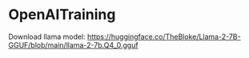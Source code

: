 # OpenAITraining
Download llama model: https://huggingface.co/TheBloke/Llama-2-7B-GGUF/blob/main/llama-2-7b.Q4_0.gguf
